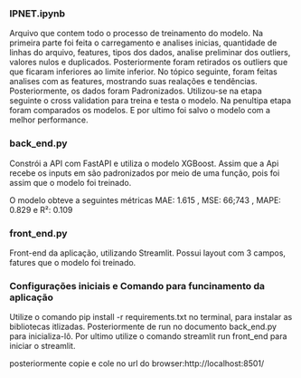 
### IPNET.ipynb
Arquivo que contem todo o processo de treinamento do modelo. Na primeira parte foi feita o carregamento e  analises inicias, quantidade de linhas do arquivo, features, tipos dos dados, analise preliminar dos outliers, valores nulos e duplicados. Posteriormente foram retirados os outliers que que ficaram inferiores ao limite inferior. No tópico seguinte, foram feitas analises com as features, mostrando suas realações e tendências. Posteriormente, os dados foram Padronizados. Utilizou-se na etapa seguinte o cross validation para treina e testa o modelo. Na penultipa etapa foram comparados os modelos. E por ultimo foi salvo o modelo com a melhor performance.

### back_end.py
Constrói a API com FastAPI e utiliza o modelo XGBoost. Assim que a Api recebe os inputs em são padronizados por meio de uma função, pois foi assim que o modelo foi treinado.

O modelo obteve a seguintes métricas
MAE: 1.615 , MSE: 66;743 , MAPE: 0.829 e R²: 0.109

### front_end.py
Front-end da aplicação, utilizando Streamlit. Possui layout com 3 campos, fatures que o modelo foi treinado.


### Configurações iniciais e Comando para funcinamento da aplicação
Utilize o comando pip install -r requirements.txt no terminal, para instalar as bibliotecas itlizadas. Posteriormente de run no documento back_end.py para inicializa-lô. Por ultimo utilize o comando streamlit run front_end para iniciar o streamlit.


posteriormente copie e cole no url do browser:http://localhost:8501/



